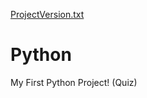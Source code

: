 [ProjectVersion.txt](https://github.com/Sohailaxali06/Python/files/6984979/ProjectVersion.txt)
# Python
My First Python Project! (Quiz)
